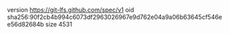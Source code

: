 version https://git-lfs.github.com/spec/v1
oid sha256:90f2cb4b994c6073df2963026967e9d762e04a9a06b63645cf546ee56d82684b
size 4531

